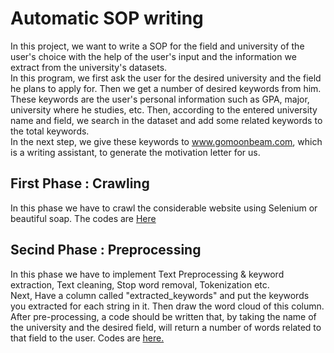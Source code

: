 # Automatic SOP writing
In this project, we want to write a SOP for the field and university of the user's choice with the help of the user's input and the information we extract from the university's datasets.<br>
In this program, we first ask the user for the desired university and the field he plans to apply for. Then we get a number of desired keywords from him. These keywords are the user's personal information such as GPA, major, university where he studies, etc.
Then, according to the entered university name and field, we search in the dataset and add some related keywords to the total keywords.<br>
In the next step, we give these keywords to www.gomoonbeam.com, which is a writing assistant, to generate the motivation letter for us.<br>

## First Phase : Crawling
In this phase we have to crawl the considerable website using Selenium or beautiful soap. The codes are [Here](https://github.com/Snaseri2001/Data-Mining-/blob/main/First%20Project/ai.py)

## Secind Phase : Preprocessing 
In this phase we have to implement Text Preprocessing & keyword extraction, Text cleaning, Stop word removal, Tokenization etc.<br>
Next, Have a column called "extracted_keywords" and put the keywords you extracted for each string in it. Then draw the word cloud of this column.<br>
After pre-processing, a code should be written that, by taking the name of the university and the desired field, will return a number of words related to that field to the user. Codes are [here.](https://github.com/Snaseri2001/Data-Mining-/blob/main/First%20Project/Preprocessing.ipynb)

